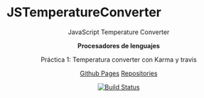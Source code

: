 # JSTemperatureConverter
<center>JavaScript Temperature Converter

<p><b>Procesadores de lenguajes</b></p>
<p>Práctica 1: Temperatura converter con Karma y travis</p>

<A HREF="http://gcpmendez.github.io/">Github Pages</A>
<A HREF="https://github.com/gcpmendez/JSTemperatureConverter">Repositories</A>


[![Build Status](https://travis-ci.org/gcpmendez/Pr1_PL_1415--example.svg?branch=gh-pages)](https://travis-ci.org/gcpmendez/Pr1_PL_1415)

</center>
